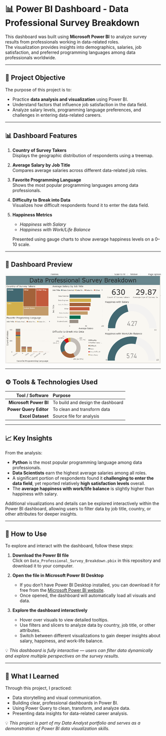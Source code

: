# 📊 Power BI Dashboard - Data Professional Survey Breakdown

This dashboard was built using **Microsoft Power BI** to analyze survey results from professionals working in data-related roles.  
The visualization provides insights into demographics, salaries, job satisfaction, and preferred programming languages among data professionals worldwide.

---

## 🎯 Project Objective

The purpose of this project is to:
- Practice **data analysis and visualization** using Power BI.  
- Understand factors that influence job satisfaction in the data field.  
- Analyze salary levels, programming language preferences, and challenges in entering data-related careers.

---

## 📊 Dashboard Features

1. **Country of Survey Takers**  
   Displays the geographic distribution of respondents using a treemap.

2. **Average Salary by Job Title**  
   Compares average salaries across different data-related job roles.

3. **Favorite Programming Language**  
   Shows the most popular programming languages among data professionals.

4. **Difficulty to Break into Data**  
   Visualizes how difficult respondents found it to enter the data field.

5. **Happiness Metrics**  
   - *Happiness with Salary*  
   - *Happiness with Work/Life Balance*  

   Presented using gauge charts to show average happiness levels on a 0–10 scale.

---

## 📸 Dashboard Preview

![Dashboard Preview](dashboard-preview.png)

---

## ⚙️ Tools & Technologies Used

| Tool / Software | Purpose |
|------------------:|:---------|
| **Microsoft Power BI** | To build and design the dashboard |
| **Power Query Editor** | To clean and transform data |
| **Excel Dataset** | Source file for analysis |

---

## 📈 Key Insights

From the analysis:
- **Python** is the most popular programming language among data professionals.  
- **Data Scientists** earn the highest average salaries among all roles.  
- A significant portion of respondents found it **challenging to enter the data field**, yet reported relatively **high satisfaction levels** overall.  
- The **average happiness with work/life balance** is slightly higher than happiness with salary.

Additional visualizations and details can be explored interactively within the Power BI dashboard, allowing users to filter data by job title, country, or other attributes for deeper insights.

---

## 🧭 How to Use

To explore and interact with the dashboard, follow these steps:

1. **Download the Power BI file**  
   Click on `Data_Professional_Survey_Breakdown.pbix` in this repository and download it to your computer.

2. **Open the file in Microsoft Power BI Desktop**  
   - If you don’t have Power BI Desktop installed, you can download it for free from the [Microsoft Power BI website](https://powerbi.microsoft.com/desktop/).  
   - Once opened, the dashboard will automatically load all visuals and data.

3. **Explore the dashboard interactively**  
   - Hover over visuals to view detailed tooltips.  
   - Use filters and slicers to analyze data by country, job title, or other attributes.  
   - Switch between different visualizations to gain deeper insights about salary, happiness, and work-life balance.

💡 *This dashboard is fully interactive — users can filter data dynamically and explore multiple perspectives on the survey results.*

---

## 🧠 What I Learned

Through this project, I practiced:
- Data storytelling and visual communication.  
- Building clear, professional dashboards in Power BI.  
- Using Power Query to clean, transform, and analyze data.  
- Presenting data insights for data-related career analysis.

💡 *This project is part of my Data Analyst portfolio and serves as a demonstration of Power BI data visualization skills.*
